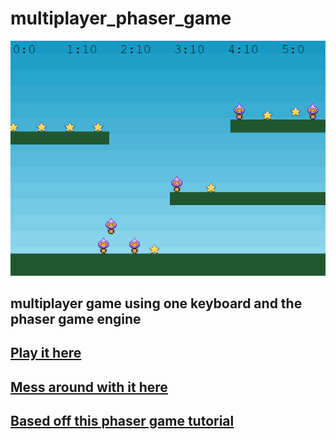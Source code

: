 # multiplayer_phaser_game
![alt text](https://github.com/technisculpt/multiplayer_phaser_game/blob/main/screen.PNG)
## multiplayer game using one keyboard and the phaser game engine
## [Play it here](https://technisculpt.github.io/multiplayer_phaser_game/)
## [Mess around with it here](https://replit.com/@marklagana/phaser-example-multiplayer)
## [Based off this phaser game tutorial](https://phaser.io/tutorials/making-your-first-phaser-3-game/part1)
